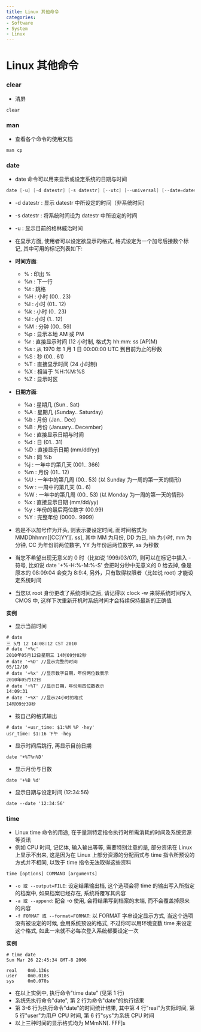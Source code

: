 ```yaml
---
title: Linux 其他命令
categories:
- Software
- System
- Linux
---
```

# Linux 其他命令

### clear

- 清屏

```
clear
```

### man

-  查看各个命令的使用文档

```
man cp
```

### date

- date 命令可以用来显示或设定系统的日期与时间

```java
date [-u] [-d datestr] [-s datestr] [--utc] [--universal] [--date=datestr] [--set=datestr] [--help] [--version] [+FORMAT] [MMDDhhmm[[CC]YY][.ss]]
```

- -d datestr : 显示 datestr 中所设定的时间（非系统时间)
- -s datestr : 将系统时间设为 datestr 中所设定的时间
- -u : 显示目前的格林威治时间

- 在显示方面, 使用者可以设定欲显示的格式, 格式设定为一个加号后接数个标记, 其中可用的标记列表如下:
- **时间方面**:
  - % : 印出 %
  - %n : 下一行
  - %t : 跳格
  - %H : 小时 (00.. 23)
  - %I : 小时 (01.. 12)
  - %k : 小时 (0.. 23)
  - %l : 小时 (1.. 12)
  - %M : 分钟 (00.. 59)
  - %p : 显示本地 AM 或 PM
  - %r : 直接显示时间 (12 小时制, 格式为 hh:mm: ss [AP]M)
  - %s : 从 1970 年 1 月 1 日 00:00:00 UTC 到目前为止的秒数
  - %S : 秒 (00.. 61)
  - %T : 直接显示时间 (24 小时制)
  - %X : 相当于 %H:%M:%S
  - %Z : 显示时区
- **日期方面**:
  - %a : 星期几 (Sun.. Sat)
  - %A : 星期几 (Sunday.. Saturday)
  - %b : 月份 (Jan.. Dec)
  - %B : 月份 (January.. December)
  - %c : 直接显示日期与时间
  - %d : 日 (01.. 31)
  - %D : 直接显示日期 (mm/dd/yy)
  - %h : 同 %b
  - %j : 一年中的第几天 (001.. 366)
  - %m : 月份 (01.. 12)
  - %U : 一年中的第几周 (00.. 53) (以 Sunday 为一周的第一天的情形)
  - %w : 一周中的第几天 (0.. 6)
  - %W : 一年中的第几周 (00.. 53) (以 Monday 为一周的第一天的情形)
  - %x : 直接显示日期 (mm/dd/yy)
  - %y : 年份的最后两位数字 (00.99)
  - %Y : 完整年份 (0000.. 9999)
- 若是不以加号作为开头, 则表示要设定时间, 而时间格式为 MMDDhhmm[[CC]YY][. ss], 其中 MM 为月份, DD 为日, hh 为小时, mm 为分钟, CC 为年份前两位数字, YY 为年份后两位数字, ss 为秒数
- 当您不希望出现无意义的 0 时（比如说 1999/03/07), 则可以在标记中插入 - 符号, 比如说 date '+%-H:%-M:%-S' 会把时分秒中无意义的 0 给去掉, 像是原本的 08:09:04 会变为 8:9:4, 另外，只有取得权限者（比如说 root) 才能设定系统时间
- 当您以 root 身份更改了系统时间之后, 请记得以 clock -w 来将系统时间写入 CMOS 中, 这样下次重新开机时系统时间才会持续保持最新的正确值

**实例**

- 显示当前时间

```
# date
三 5月 12 14:08:12 CST 2010
# date '+%c'
2010年05月12日星期三 14时09分02秒
# date '+%D' //显示完整的时间
05/12/10
# date '+%x' //显示数字日期，年份两位数表示
2010年05月12日
# date '+%T' //显示日期，年份用四位数表示
14:09:31
# date '+%X' //显示24小时的格式
14时09分39秒
```

- 按自己的格式输出

```
# date '+usr_time: $1:%M %P -hey'
usr_time: $1:16 下午 -hey
```

- 显示时间后跳行, 再显示目前日期

```
date '+%T%n%D'
```

- 显示月份与日数

```
date '+%B %d'
```

- 显示日期与设定时间 (12:34:56)

```
date --date '12:34:56'
```

### time

- Linux time 命令的用途, 在于量测特定指令执行时所需消耗的时间及系统资源等资讯
- 例如 CPU 时间, 记忆体, 输入输出等等, 需要特别注意的是, 部分资讯在 Linux 上显示不出来, 这是因为在 Linux 上部分资源的分配函式与 time 指令所预设的方式并不相同, 以致于 time 指令无法取得这些资料

```
time [options] COMMAND [arguments]
```

- `-o 或 --output=FILE`: 设定结果输出档, 这个选项会将 time 的输出写入所指定的档案中, 如果档案已经存在, 系统将覆写其内容
- `-a 或 --append`: 配合 -o 使用, 会将结果写到档案的末端, 而不会覆盖掉原来的内容
- `-f FORMAT 或 --format=FORMAT`: 以 FORMAT 字串设定显示方式, 当这个选项没有被设定的时候, 会用系统预设的格式, 不过你可以用环境变数 time 来设定这个格式, 如此一来就不必每次登入系统都要设定一次

**实例**

```
# time date
Sun Mar 26 22:45:34 GMT-8 2006

real    0m0.136s
user    0m0.010s
sys     0m0.070s
```

- 在以上实例中, 执行命令"time date" (见第 1 行)
- 系统先执行命令"date", 第 2 行为命令"date"的执行结果
- 第 3-6 行为执行命令"date"的时间统计结果, 其中第 4 行"real"为实际时间, 第 5 行"user"为用户 CPU 时间, 第 6 行"sys"为系统 CPU 时间
- 以上三种时间的显示格式均为 MMmNN[. FFF]s